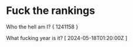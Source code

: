 # Fuck the rankings

Who the hell am I?
{ 1241158 }

What fucking year is it?
[ 2024-05-18T01:20:00Z ]
